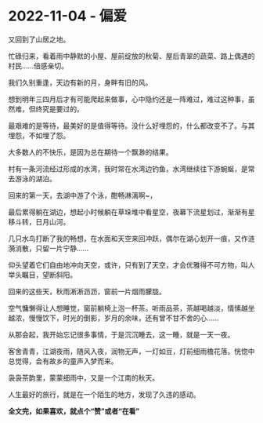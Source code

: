 # 2022-11-04 - 偏爱

又回到了山居之地。

忙碌归来，看着雨中静默的小屋、屋前绽放的秋菊、屋后青翠的蔬菜、路上偶遇的村民......倍感亲切。

我们久别重逢，天边有新的月，身畔有旧的风。

想到明年三四月后才有可能爬起来做事，心中隐约还是一阵难过，难过这种事，虽然难，但终究是要过的。

最艰难的是等待，最美好的是值得等待。没什么好埋怨的，什么都改变不了。与其埋怨，不如埋了怨。

大多数人的不快乐，是因为总在期待一个飘渺的结果。

村有一条河流经过形成的水湾，我时常在水湾边钓鱼，水湾继续往下游蜿蜒，是常去游泳的湖泊。

回来的第一天，去湖中游了个泳，酣畅淋漓啊~，

最后累得躺在湖边，想起小时候躺在草垛堆中看星空，夜幕下流星划过，渐渐有星移斗转，日月山河。

几只水鸟打断了我的畅想，在水面和天空来回冲跃，偶尔在湖心划开一痕，又作涟漪消散，只留一片宁静……

仰头望着它们自由地冲向天空，或许，只有到了天空，才会优雅得不可方物，叫人举头瞩目，望断斜阳。

回来的这些天，秋雨淅淅沥沥，窗前一片烟雨朦胧。

空气慵懒得让人想睡觉，窗前躺椅上泡一杯茶。听雨品茶，茶越喝越淡，情愫越坐越浓，慢慢饮下，时光的倒影，岁月的余味，还有曾不甘不舍的心…...

从那会起，我开始忘记很多事情，于是沉沉睡去，这一睡，就是一天一夜。

客舍青青，江湖夜雨，随风入夜，润物无声，一灯如豆，灯前细雨檐花落。恍惚中总觉得，会有故乡的童声入梦而来。

袅袅茶韵里，蒙蒙细雨中，又是一个江南的秋天。

人生最好的旅行，就是在一个陌生的地方，发现了久违的感动。

**全文完，如果喜欢，就点个“赞”或者“在看”**